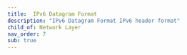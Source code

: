 ```yaml
---
title:  IPv6 Datagram Format
description: "IPv6 Datagram Format IPv6 header format"
child_of: Network Layer
nav_order: 7
sub: true
---
```

